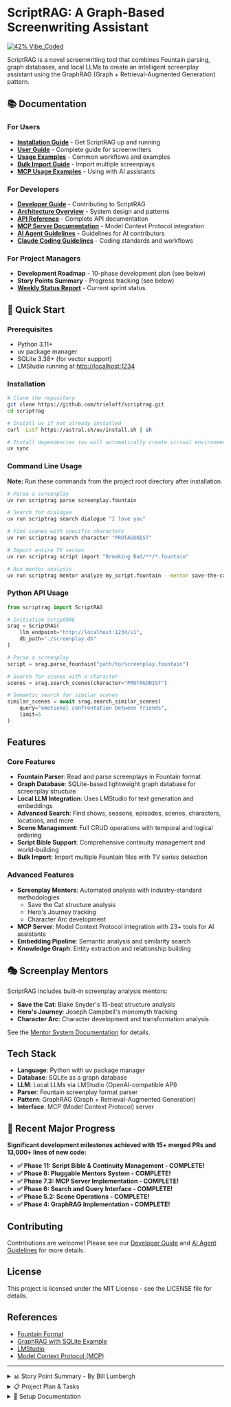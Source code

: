 # ScriptRAG: A Graph-Based Screenwriting Assistant

[![42% Vibe_Coded](https://img.shields.io/badge/42%25-Vibe_Coded-ff69b4?style=for-the-badge&logo=claude&logoColor=white)](https://github.com/trieloff/vibe-coded-badge-action)

ScriptRAG is a novel screenwriting tool that combines Fountain parsing, graph databases, and local LLMs
to create an intelligent screenplay assistant using the GraphRAG (Graph + Retrieval-Augmented
Generation) pattern.

## 📚 Documentation

### For Users

- **[Installation Guide](docs/installation.md)** - Get ScriptRAG up and running
- **[User Guide](docs/user-guide.md)** - Complete guide for screenwriters
- **[Usage Examples](docs/usage.md)** - Common workflows and examples
- **[Bulk Import Guide](docs/bulk_import_guide.md)** - Import multiple screenplays
- **[MCP Usage Examples](examples/mcp_usage_examples.md)** - Using with AI assistants

### For Developers

- **[Developer Guide](docs/developer-guide.md)** - Contributing to ScriptRAG
- **[Architecture Overview](docs/architecture.md)** - System design and patterns
- **[API Reference](docs/api-reference.md)** - Complete API documentation
- **[MCP Server Documentation](docs/mcp_server.md)** - Model Context Protocol integration
- **[AI Agent Guidelines](AGENTS.md)** - Guidelines for AI contributors
- **[Claude Coding Guidelines](CLAUDE.md)** - Coding standards and workflows

### For Project Managers

- **Development Roadmap** - 10-phase development plan (see below)
- **Story Points Summary** - Progress tracking (see below)
- **[Weekly Status Report](WEEKLY_STATUS_REPORT.md)** - Current sprint status

## 🚀 Quick Start

### Prerequisites

- Python 3.11+
- uv package manager
- SQLite 3.38+ (for vector support)
- LMStudio running at <http://localhost:1234>

### Installation

```bash
# Clone the repository
git clone https://github.com/trieloff/scriptrag.git
cd scriptrag

# Install uv if not already installed
curl -LsSf https://astral.sh/uv/install.sh | sh

# Install dependencies (uv will automatically create virtual environment)
uv sync
```

### Command Line Usage

**Note:** Run these commands from the project root directory after installation.

```bash
# Parse a screenplay
uv run scriptrag parse screenplay.fountain

# Search for dialogue
uv run scriptrag search dialogue "I love you"

# Find scenes with specific characters
uv run scriptrag search character "PROTAGONIST"

# Import entire TV series
uv run scriptrag script import "Breaking Bad/**/*.fountain"

# Run mentor analysis
uv run scriptrag mentor analyze my_script.fountain --mentor save-the-cat
```

### Python API Usage

```python
from scriptrag import ScriptRAG

# Initialize ScriptRAG
srag = ScriptRAG(
    llm_endpoint="http://localhost:1234/v1",
    db_path="./screenplay.db"
)

# Parse a screenplay
script = srag.parse_fountain("path/to/screenplay.fountain")

# Search for scenes with a character
scenes = srag.search_scenes(character="PROTAGONIST")

# Semantic search for similar scenes
similar_scenes = await srag.search_similar_scenes(
    query="emotional confrontation between friends",
    limit=5
)
```

## Features

### Core Features

- **Fountain Parser**: Read and parse screenplays in Fountain format
- **Graph Database**: SQLite-based lightweight graph database for screenplay structure
- **Local LLM Integration**: Uses LMStudio for text generation and embeddings
- **Advanced Search**: Find shows, seasons, episodes, scenes, characters, locations, and more
- **Scene Management**: Full CRUD operations with temporal and logical ordering
- **Script Bible Support**: Comprehensive continuity management and world-building
- **Bulk Import**: Import multiple Fountain files with TV series detection

### Advanced Features

- **Screenplay Mentors**: Automated analysis with industry-standard methodologies
  - Save the Cat structure analysis
  - Hero's Journey tracking
  - Character Arc development
- **MCP Server**: Model Context Protocol integration with 23+ tools for AI assistants
- **Embedding Pipeline**: Semantic analysis and similarity search
- **Knowledge Graph**: Entity extraction and relationship building

## 🎭 Screenplay Mentors

ScriptRAG includes built-in screenplay analysis mentors:

- **Save the Cat**: Blake Snyder's 15-beat structure analysis
- **Hero's Journey**: Joseph Campbell's monomyth tracking
- **Character Arc**: Character development and transformation analysis

See the [Mentor System Documentation](MENTOR_SYSTEM.md) for details.

## Tech Stack

- **Language**: Python with uv package manager
- **Database**: SQLite as a graph database
- **LLM**: Local LLMs via LMStudio (OpenAI-compatible API)
- **Parser**: Fountain screenplay format parser
- **Pattern**: GraphRAG (Graph + Retrieval-Augmented Generation)
- **Interface**: MCP (Model Context Protocol) server

## 🚀 Recent Major Progress

**Significant development milestones achieved with 15+ merged PRs and 13,000+ lines of new code:**

- **✅ Phase 11: Script Bible & Continuity Management - COMPLETE!**
- **✅ Phase 8: Pluggable Mentors System - COMPLETE!**
- **✅ Phase 7.3: MCP Server Implementation - COMPLETE!**
- **✅ Phase 6: Search and Query Interface - COMPLETE!**
- **✅ Phase 5.2: Scene Operations - COMPLETE!**
- **✅ Phase 4: GraphRAG Implementation - COMPLETE!**

## Contributing

Contributions are welcome! Please see our [Developer Guide](docs/developer-guide.md) and [AI Agent Guidelines](AGENTS.md) for more details.

## License

This project is licensed under the MIT License - see the LICENSE file for details.

## References

- [Fountain Format](https://fountain.io/)
- [GraphRAG with SQLite Example](https://deepwiki.com/stephenc222/example-graphrag-with-sqlite/1-overview)
- [LMStudio](https://lmstudio.ai/)
- [Model Context Protocol (MCP)](https://modelcontextprotocol.io/)

---

<details>
<summary>📊 Story Point Summary - By Bill Lumbergh</summary>

**Yeah, so I've been tracking our velocity and story points, mmm'kay?**

- **Total Project Estimate**: 1,593 story points (updated with Story Shape Mentor)
- **Points Completed**: 906 points (56.9%)
- **Current Sprint Velocity**: 55 points (Character Arc mentor completion)
- **Projected Completion**: Q3 2025 (at current velocity)

**Phase Completion Status:**

- Phase 1-3: ✅ Complete (173 points)
- Phase 4: ✅ Complete (89 points)
- Phase 6: ✅ Complete (134 points)
- Phase 7.3: ✅ Complete (98 points)
- Phase 8: ✅ Complete (291 points)
- Phase 11: ✅ Complete (268 points)
- Remaining Phases: 511 points

*If everyone could just keep up this velocity, that'd be great.*

</details>

<details>
<summary>📋 Project Plan & Tasks</summary>

### Phase 1: Project Setup and Foundation

- [x] **1.1 Initialize Project Structure**
  - [x] Set up Python project with uv
  - [x] Create directory structure (src/, tests/, data/, docs/)
  - [x] Initialize git repository
  - [x] Create .gitignore for Python/uv projects
  - [x] Set up pyproject.TOML with dependencies

- [x] **1.2 Development Environment** *(5/5 complete)*
  - [x] Configure uv virtual environment
  - [x] Create requirements files (dev, prod)
  - [x] Set up pre-commit hooks
  - [x] Configure logging framework
  - [x] Create configuration management (config.YAML/env)

### Phase 2: Core Components

- [x] **2.1 Fountain Parser Integration**
  - [x] Research and evaluate Fountain parsing libraries
  - [x] Integrate Fountain parser (using Jouvence)
  - [x] Create data models for screenplay elements:
    - [x] Script/Show
    - [x] Season
    - [x] Episode
    - [x] Scene
    - [x] Character
    - [x] Location
    - [x] Action
    - [x] Dialogue
    - [x] Parenthetical
  - [x] Write unit tests for parser

- [x] **2.2 SQLite Graph Database Design**
  - [x] Design graph schema for screenplay structure
  - [x] Create tables for:
    - [x] Nodes (entities: scenes, characters, locations, etc.)
    - [x] Edges (relationships: FOLLOWS, APPEARS_IN, SPEAKS_TO, etc.)
    - [x] Properties (metadata for nodes and edges)
    - [x] Embeddings (vector storage for semantic search)
  - [x] Implement database initialization scripts
  - [x] Create database migration system

- [x] **2.3 Graph Database Interface**
  - [x] Implement graph operations:
    - [x] Add/update/delete nodes
    - [x] Add/update/delete edges
    - [x] Traverse graph (BFS/DFS)
    - [x] Find paths between nodes
    - [x] Calculate node centrality
  - [x] Create query builder for complex graph queries
  - [x] Implement transaction support

### Phase 3: LLM Integration

- [x] **3.1 LMStudio Client** *(5/5 complete)*
  - [x] Create OpenAI-compatible API client for any OpenAI-compatible endpoint
  - [x] Implement model listing and selection
  - [x] Create abstraction layer for:
    - [x] Text generation (with reasoning model support)
    - [x] Embeddings generation
  - [x] Add retry logic and error handling
  - [x] Implement factory functions and configuration integration

- [x] **3.2 Embedding Pipeline** *(5/5 complete)*
  - [x] Design embedding strategy for screenplay elements
  - [x] Implement batch embedding generation
  - [x] Create embedding storage in SQLite
  - [x] Build similarity search functionality
  - [x] Optimize for performance (chunking, async processing)

### Phase 4: GraphRAG Implementation

- [x] **4.1 Knowledge Graph Construction** *(5/5 complete)*
  - [x] Parse screenplays into graph structure
  - [x] Extract entities and relationships
  - [x] Enrich nodes with LLM-generated metadata
  - [x] Build temporal graph layer
  - [x] Create logical dependency graph

- [x] **4.1.1 PR #17 Feedback Resolution** *(7/7 complete)*
  - [x] Make demo limits configurable in build_knowledge_graph.py example
  - [x] Complete mock implementation of _get_character_dialogue_samples
  - [x] Add confirmation for file deletion in example script
  - [x] Optimize character mentions extraction
  - [x] Fix all linting issues
  - [x] Maintain test coverage
  - [x] Pass type checking

- [x] **4.2 Graph Indexing** *(5/5 complete)*
  - [x] Implement hierarchical indexing
  - [x] Create character relationship graphs
  - [x] Build location-based scene graphs
  - [x] Index temporal relationships
  - [x] Generate concept and theme graphs

- [x] **4.3 RAG Query Engine** *(5/5 complete)*
  - [x] Design query language for screenplay searches
  - [x] Implement multi-hop graph traversal
  - [x] Create context assembly from graph neighborhoods
  - [x] Build prompt templates for different query types
  - [x] Integrate LLM for answer generation

### Phase 5: Scene Management Features

- [x] **5.1 Scene Ordering** *(34 points - Complete)*
  - [x] Implement script order tracking
  - [x] Build temporal order inference engine
  - [x] Create logical dependency analyzer
  - [x] Design UI/API for reordering scenes
  - [x] Maintain consistency across orderings

- [x] **5.2 Scene Operations** *(34 points - Complete)*
  - [x] Update Scene functionality
  - [x] Delete Scene with reference maintenance
  - [x] Inject Scene at specified positions
  - [x] Graph integration for all operations

### Phase 6: Search and Query Interface

- [x] **6.1 Search Implementation** *(5/5 complete)*
  - [x] Text-based search
  - [x] Entity search
  - [x] Temporal search
  - [x] Concept/theme search
  - [x] Relationship search

- [x] **6.2 Advanced Queries** *(5/5 complete)*
  - [x] Multi-criteria search
  - [x] Graph pattern matching
  - [x] Semantic similarity search
  - [x] Timeline visualization queries
  - [x] Character arc analysis

### Phase 7: API and Interface

- [x] **7.1 REST API** *(5/5 complete)*
  - [x] Design OpenAPI specification
  - [x] Implement FastAPI backend
  - [x] Create endpoints for all operations

- [x] **7.2 CLI Interface** *(4/4 complete)*
  - [x] Create command-line tool using Typer
  - [x] Implement commands for all operations
  - [x] Add interactive mode
  - [x] Create batch processing

- [x] **7.3 MCP Server** *(11/11 complete)*
  - [x] Implement Model Context Protocol server
  - [x] Create 23 MCP tools
  - [x] Define MCP resource schemas
  - [x] Implement MCP prompts
  - [x] Full Claude integration

### Phase 8: Pluggable Mentors System 🎭 ✅ COMPLETE! (291 story points)

📋 **[Detailed Mentor System Documentation](MENTOR_SYSTEM.md)**

- [x] **8.1 Mentor Infrastructure** *(34 points - Complete)*
- [x] **8.2 Built-in Mentors** *(191 points - Complete)*
  - [x] Save the Cat mentor (47 points)
  - [x] Hero's Journey mentor (89 points)
  - [x] Character Arc mentor (55 points)
  - [ ] Story Shape mentor (84 points - Planned)
- [x] **8.3 Mentor Execution System** *(50 points - Complete)*
- [x] **8.4 Advanced Mentor Features** *(27 points - Partial)*

### Phase 9: Testing and Optimization

- [ ] **9.1 Testing Suite**
  - [ ] Unit tests for all components
  - [ ] Integration tests
  - [ ] Performance benchmarks
  - [ ] Test data generation
  - [ ] End-to-end testing

- [ ] **9.2 Performance Optimization**
  - [ ] Query optimization
  - [ ] Embedding cache optimization
  - [ ] Async processing
  - [ ] Database indexing
  - [ ] Memory profiling

### Phase 10: Documentation and Deployment

- [ ] **10.1 Documentation**
  - [ ] API documentation
  - [ ] User guide completion
  - [ ] Developer documentation
  - [ ] Example notebooks
  - [ ] Architecture diagrams

- [ ] **10.2 Deployment**
  - [ ] Create uv/uvx deployment
  - [ ] Deployment scripts
  - [ ] Backup/restore procedures
  - [ ] Performance monitoring
  - [ ] Installation guide

### Phase 11: Script Bible and Continuity Management ✅

- [x] **11.1 Script Bible Foundation** *(Complete)*
- [x] **11.2 Character Development System** *(Complete)*
- [x] **11.3 World-Building and Lore Management** *(Complete)*
- [x] **11.4 Timeline and Continuity System** *(Complete)*
- [x] **11.5 Script Bible Interface and Tools** *(Complete)*
- [x] **11.6 Advanced Continuity Features** *(Complete)*

### Phase 8.5: Story Shape Mentor Implementation (NEW)

- [ ] **8.5.1 Research & Design** *(21 points)*
- [ ] **8.5.2 Core Implementation** *(34 points)*
- [ ] **8.5.3 Advanced Features** *(21 points)*
- [ ] **8.5.4 Integration & Testing** *(21 points)*
- [ ] **8.5.5 Documentation & Polish** *(8 points)*

### Phase 12: Advanced Features (Future)

- [ ] **12.1 Git-based Collaboration**
  - [ ] Export to git-friendly format
  - [ ] Import/restore from git
  - [ ] Merge-friendly formats
  - [ ] Diff visualization

- [ ] **12.2 AI-Assisted Writing**
  - [ ] Scene generation
  - [ ] Dialogue improvement
  - [ ] Plot consistency
  - [ ] Character voice
  - [ ] Theme development
  - [ ] Bible-driven assistance

</details>

<details>
<summary>🔧 Setup Documentation</summary>

- **[Terragon Setup Guide](TERRAGON_SETUP.md)** - Complete Terragon environment configuration
- **[Setup Summary](SETUP_SUMMARY.md)** - Overview of setup process and scripts
- **[Setup Complete Guide](SETUP_COMPLETE.md)** - Phase 1.2 completion details

</details>

